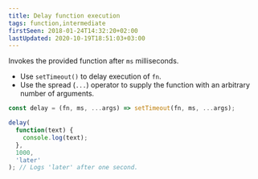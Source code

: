 ```yaml
---
title: Delay function execution
tags: function,intermediate
firstSeen: 2018-01-24T14:32:20+02:00
lastUpdated: 2020-10-19T18:51:03+03:00
---
```


Invokes the provided function after `ms` milliseconds.

- Use `setTimeout()` to delay execution of `fn`.
- Use the spread (`...`) operator to supply the function with an arbitrary number of arguments.

```js
const delay = (fn, ms, ...args) => setTimeout(fn, ms, ...args);
```

```js
delay(
  function(text) {
    console.log(text);
  },
  1000,
  'later'
); // Logs 'later' after one second.
```
